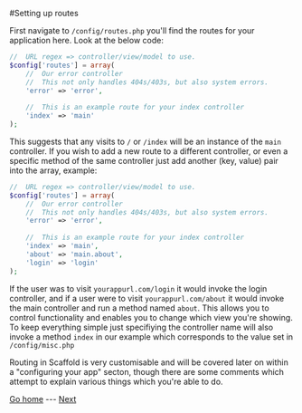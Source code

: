 #Setting up routes

First navigate to ```/config/routes.php``` you'll find the routes for your application here. Look at the below code:

```php
//  URL regex => controller/view/model to use.
$config['routes'] = array(
	//  Our error controller
	//  This not only handles 404s/403s, but also system errors.
	'error' => 'error',
	
	//  This is an example route for your index controller
	'index' => 'main'
);
```

This suggests that any visits to ```/``` or ```/index``` will be an instance of the ```main``` controller. If you wish to add a new route to a different controller, or even a specific method of the same controller just add another (key, value) pair into the array, example:

```php
//  URL regex => controller/view/model to use.
$config['routes'] = array(
	//  Our error controller
	//  This not only handles 404s/403s, but also system errors.
	'error' => 'error',
	
	//  This is an example route for your index controller
	'index' => 'main',
	'about' => 'main.about',
	'login' => 'login'
);
```

If the user was to visit ```yourappurl.com/login``` it would invoke the login controller, and if a user were to visit ```yourappurl.com/about```
it would invoke the main controller and run a method named ```about```. This allows you to control functionality and enables you to change which view you're showing. To keep everything simple just specifiying the controller name will also invoke a method ```index``` in our example which corresponds to the value set in ```/config/misc.php```

Routing in Scaffold is very customisable and will be covered later on within a "configuring your app" secton, though there are some comments which attempt to explain various things which you're able to do.

[Go home](../README.md) ---
[Next](setting-up-a-controller.md)